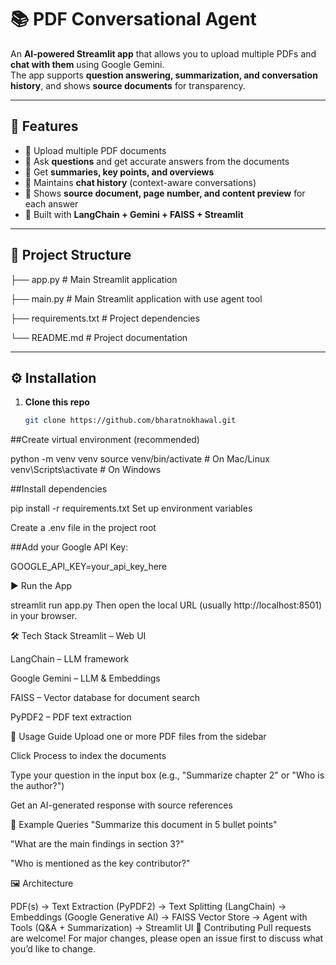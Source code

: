 # 📚 PDF Conversational Agent

An **AI-powered Streamlit app** that allows you to upload multiple PDFs and **chat with them** using Google Gemini.  
The app supports **question answering, summarization, and conversation history**, and shows **source documents** for transparency.  

---

## 🚀 Features
- 📄 Upload multiple PDF documents  
- 🔎 Ask **questions** and get accurate answers from the documents  
- 📝 Get **summaries, key points, and overviews**  
- 🧠 Maintains **chat history** (context-aware conversations)  
- 📌 Shows **source document, page number, and content preview** for each answer  
- 🤖 Built with **LangChain + Gemini + FAISS + Streamlit**  

---

## 📂 Project Structure

├── app.py # Main Streamlit application

├── main.py # Main Streamlit application with use agent tool

├── requirements.txt # Project dependencies

└── README.md # Project documentation



---

## ⚙️ Installation

1. **Clone this repo**
   ```bash
   git clone https://github.com/bharatnokhawal.git

   
##Create virtual environment (recommended)


python -m venv venv
source venv/bin/activate   # On Mac/Linux
venv\Scripts\activate      # On Windows


##Install dependencies


pip install -r requirements.txt
Set up environment variables

Create a .env file in the project root

##Add your Google API Key:


GOOGLE_API_KEY=your_api_key_here


▶️ Run the App


streamlit run app.py
Then open the local URL (usually http://localhost:8501) in your browser.


🛠️ Tech Stack
Streamlit – Web UI

LangChain – LLM framework

Google Gemini – LLM & Embeddings

FAISS – Vector database for document search

PyPDF2 – PDF text extraction

📖 Usage Guide
Upload one or more PDF files from the sidebar

Click Process to index the documents

Type your question in the input box (e.g., "Summarize chapter 2" or "Who is the author?")

Get an AI-generated response with source references

📌 Example Queries
"Summarize this document in 5 bullet points"

"What are the main findings in section 3?"

"Who is mentioned as the key contributor?"


🖼️ Architecture

 PDF(s) → Text Extraction (PyPDF2) 
        → Text Splitting (LangChain) 
        → Embeddings (Google Generative AI) 
        → FAISS Vector Store 
        → Agent with Tools (Q&A + Summarization) 
        → Streamlit UI
🤝 Contributing
Pull requests are welcome! For major changes, please open an issue first to discuss what you’d like to change.
